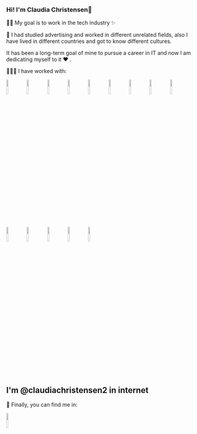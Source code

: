 ### Hi! I'm Claudia Christensen👋

💪🏼 My goal is to work in the tech industry ✨

🌟 I had studied advertising and worked in different unrelated fields, also I have lived in different countries and got to know different cultures.

It has been a long-term goal of mine to pursue a career in IT and now I am dedicating myself to it ❤️ .

👩🏻‍💻 I have worked with:


<code><img width="10%" src="https://www.vectorlogo.zone/logos/javascript/javascript-vertical.svg"></code> <code><img width="10%" src="https://www.vectorlogo.zone/logos/w3_html5/w3_html5-icon.svg"></code> <code><img width="10%" src="https://www.vectorlogo.zone/logos/w3_css/w3_css-official.svg"></code> <code><img width="10%" src="https://www.vectorlogo.zone/logos/mysql/mysql-official.svg"></code> <code><img width="10%" src="https://www.vectorlogo.zone/logos/jquery/jquery-ar21.svg"></code> <code><img width="10%" src="https://www.vectorlogo.zone/logos/sequelizejs/sequelizejs-icon.svg"></code> <code><img width="10%" src="https://www.vectorlogo.zone/logos/nodejs/nodejs-horizontal.svg"></code> <code><img width="10%" src="https://www.vectorlogo.zone/logos/json/json-icon.svg"></code> <code><img width="10%" src="https://www.vectorlogo.zone/logos/getbootstrap/getbootstrap-ar21.svg"></code> <code><img width="10%" src="https://www.vectorlogo.zone/logos/nodemonio/nodemonio-ar21.svg"></code> <code><img width="10%" src="https://www.vectorlogo.zone/logos/expressjs/expressjs-ar21.svg"></code> <code><img width="10%" src="https://www.vectorlogo.zone/logos/reactjs/reactjs-icon.svg"></code> <code><img width="10%" src="https://www.vectorlogo.zone/logos/getpostman/getpostman-icon.svg"></code> <code><img width="10%" src="https://www.vectorlogo.zone/logos/mongodb/mongodb-icon.svg"></code>


## I'm @claudiachristensen2 in internet

🔎 Finally, you can find me in:
 
<code><a href="https://www.linkedin.com/in/claudiaadrianachristensen"><img width="10%" src="https://www.vectorlogo.zone/logos/linkedin/linkedin-ar21.svg"></a></code>

